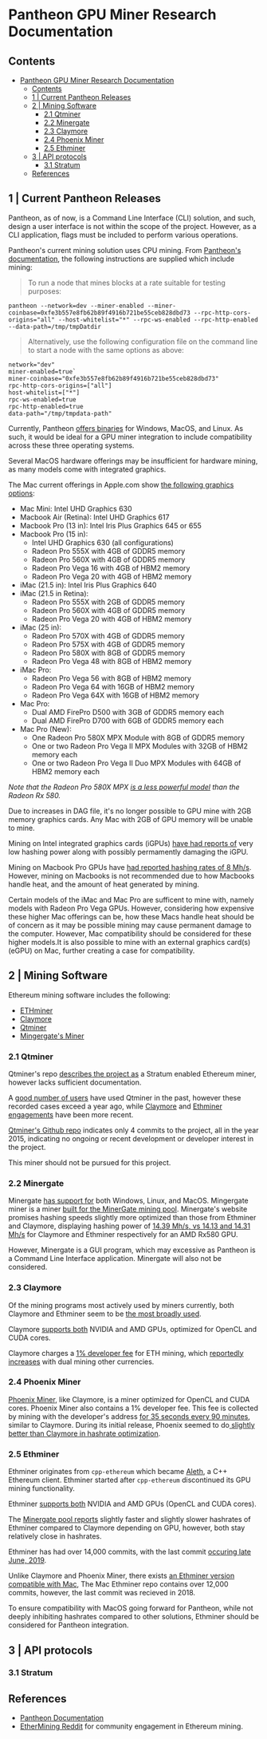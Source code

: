 # Pantheon GPU Miner Research Documentation

## Contents

<!-- TOC depthFrom:1 depthTo:6 withLinks:1 updateOnSave:1 orderedList:0 -->

- [Pantheon GPU Miner Research Documentation](#pantheon-gpu-miner-research-documentation)
	- [Contents](#contents)
	- [1 | Current Pantheon Releases](#1-current-pantheon-releases)
	- [2 | Mining Software](#2-mining-software)
		- [2.1 Qtminer](#21-qtminer)
		- [2.2 Minergate](#22-minergate)
		- [2.3 Claymore](#23-claymore)
		- [2.4 Phoenix Miner](#24-phoenix-miner)
		- [2.5 Ethminer](#25-ethminer)
	- [3 | API protocols](#3-api-protocols)
		- [3.1 Stratum](#31-stratum)
	- [References](#references)

<!-- /TOC -->

## 1 | Current Pantheon Releases

Pantheon, as of now, is a Command Line Interface (CLI) solution, and such, design a user interface is not within the scope of the project. However, as a CLI application, flags must be included to perform various operations.


Pantheon's current mining solution uses CPU mining. From [Pantheon's documentation](https://docs.pantheon.pegasys.tech/en/latest/Getting-Started/Starting-Pantheon/), the following instructions are supplied which include mining:

> To run a node that mines blocks at a rate suitable for testing purposes:

```
pantheon --network=dev --miner-enabled --miner-coinbase=0xfe3b557e8fb62b89f4916b721be55ceb828dbd73 --rpc-http-cors-origins="all" --host-whitelist="*" --rpc-ws-enabled --rpc-http-enabled --data-path=/tmp/tmpDatdir
```

>Alternatively, use the following configuration file on the command line to start a node with the same options as above:
>
```
network="dev"
miner-enabled=true`
miner-coinbase="0xfe3b557e8fb62b89f4916b721be55ceb828dbd73"
rpc-http-cors-origins=["all"]
host-whitelist=["*"]
rpc-ws-enabled=true
rpc-http-enabled=true
data-path="/tmp/tmpdata-path"
```


Currently, Pantheon [offers binaries](https://docs.pantheon.pegasys.tech/en/latest/Installation/Install-Binaries/) for Windows, MacOS, and Linux. As such, it would be ideal for a GPU miner integration to include compatibility across these three operating systems.

Several MacOS hardware offerings may be insufficient for hardware mining, as many models come with integrated graphics.

The Mac current offerings in Apple.com show [the following graphics options](https://www.apple.com/mac/compare/):

- Mac Mini: Intel UHD Graphics 630
- Macbook Air (Retina): Intel UHD Graphics 617
- Macbook Pro (13 in): Intel Iris Plus Graphics 645 or 655
- Macbook Pro (15 in):
  - Intel UHD Graphics 630 (all configurations)
  - Radeon Pro 555X with 4GB of GDDR5 memory
  - Radeon Pro 560X with 4GB of GDDR5 memory
  - Radeon Pro Vega 16 with 4GB of HBM2 memory
  - Radeon Pro Vega 20 with 4GB of HBM2 memory
- iMac (21.5 in): Intel Iris Plus Graphics 640
- iMac (21.5 in Retina):
  - Radeon Pro 555X with 2GB of GDDR5 memory
  - Radeon Pro 560X with 4GB of GDDR5 memory
  - Radeon Pro Vega 20 with 4GB of HBM2 memory
- iMac (25 in):
  - Radeon Pro 570X with 4GB of GDDR5 memory
  - Radeon Pro 575X with 4GB of GDDR5 memory
  - Radeon Pro 580X with 8GB of GDDR5 memory
  - Radeon Pro Vega 48 with 8GB of HBM2 memory
- iMac Pro:
  - Radeon Pro Vega 56 with 8GB of HBM2 memory
  - Radeon Pro Vega 64 with 16GB of HBM2 memory
  - Radeon Pro Vega 64X with 16GB of HBM2 memory
- Mac Pro:
  - Dual AMD FirePro D500 with 3GB of GDDR5 memory each
  - Dual AMD FirePro D700 with 6GB of GDDR5 memory each
- Mac Pro (New):
  - One Radeon Pro 580X MPX Module with 8GB of GDDR5 memory
  - One or two Radeon Pro Vega II MPX Modules with 32GB of HBM2 memory each
  - One or two Radeon Pro Vega II Duo MPX Modules with 64GB of HBM2 memory each

_Note that the Radeon Pro 580X MPX [is a less powerful model](https://www.techpowerup.com/gpu-specs/radeon-pro-580x.c3398) than the Radeon Rx 580._

Due to increases in DAG file, it's no longer possible to GPU mine with 2GB memory graphics cards. Any Mac with 2GB of GPU memory will be unable to mine.

Mining on Intel integrated graphics cards (iGPUs) [have had reports of](https://bitcointalk.org/index.php?topic=1820187.0) very low hashing power along with possibly permamently damaging the iGPU.

Mining on Macbook Pro GPUs have [had reported hashing rates of 8 Mh/s](https://forum.ethereum.org/discussion/16483/mining-on-the-macbook-pros-amd-radeon-560-gpu). However, mining on Macbooks is not recommended due to how Macbooks handle heat, and the amount of heat generated by mining.

Certain models of the iMac and Mac Pro are sufficent to mine with, namely models with Radeon Pro Vega GPUs. However, considering how expensive these higher Mac offerings can be, how these Macs handle heat should be of concern as it may be possible mining may cause permanent damage to the computer. However, Mac compatibility should be considered for these higher models.It is also possible to mine with an external graphics card(s) (eGPU) on Mac, further creating a case for compatibility.

## 2 | Mining Software


Ethereum mining software includes the following:

- [ETHminer](https://github.com/ethereum-mining/ethminer)
- [Claymore](https://github.com/Claymore-Dual/Claymore-Dual-Miner)
- [Qtminer](https://github.com/etherchain-org/qtminer)
- [Mingergate's Miner](https://minergate.com/downloads)


### 2.1 Qtminer

Qtminer's repo [describes the project as](https://github.com/etherchain-org/qtminer) a Stratum enabled Ethereum miner, however lacks sufficient documentation.

A [good number of users](https://www.reddit.com/r/EtherMining/search/?q=qtminer&restrict_sr=1)
have used Qtminer in the past, however these recorded cases exceed a year ago, while [Claymore](https://www.reddit.com/r/EtherMining/search/?q=claymore&restrict_sr=1) and [Ethminer engagements](https://www.reddit.com/r/EtherMining/search/?q=ethminer&restrict_sr=1) have been more recent.

[Qtminer's Github repo](https://github.com/etherchain-org/qtminer/commits/master) indicates only 4 commits to the project, all in the year 2015, indicating no ongoing or recent development or developer interest in the project.

This miner should not be pursued for this project.

### 2.2 Minergate

Minergate [has support for](https://minergate.com/downloads) both Windows, Linux, and MacOS. Mingergate miner is a miner [built for the MinerGate mining pool](https://minergate.com/). Minergate's website promises hashing speeds slightly more optimized than those from Ethminer and Claymore, displaying hashing power of [14.39 Mh/s, vs 14.13 and 14.31 Mh/s](https://minergate.com/downloads) for Claymore and Ethminer respectively for an AMD Rx580 GPU.

However, Minergate is a GUI program, which may excessive as Pantheon is a Command Line Interface application. Minergate will also not be considered.


### 2.3 Claymore

Of the mining programs most actively used by miners currently, both Claymore and Ethminer seem to be [the most broadly used](https://www.reddit.com/r/EtherMining).

Claymore [supports both](https://github.com/Claymore-Dual/Claymore-Dual-Miner) NVIDIA and AMD GPUs, optimized for OpenCL and CUDA cores.

Claymore charges a [1% developer fee](https://github.com/Claymore-Dual/Claymore-Dual-Miner) for ETH mining, which [reportedly increases](https://www.reddit.com/r/EtherMining/wiki/software/apps) with dual mining other currencies.

### 2.4 Phoenix Miner

[Phoenix Miner](https://github.com/Phoenix-Miner/PhoenixMiner), like Claymore, is a miner optimized for OpenCL and CUDA cores. Phoenix Miner also contains a 1% developer fee. This fee is collected by mining with the developer's address [for 35 seconds every 90 minutes](https://github.com/Phoenix-Miner/PhoenixMiner), similar to Claymore. During its initial release, Phoenix seemed to do[ slightly better than Claymore in hashrate optimization](https://www.reddit.com/r/EtherMining/comments/7t2sd6/anyone_try_phoenix_miner_apparently_slightly/).


### 2.5 Ethminer

Ethminer originates from `cpp-ethereum` which became [Aleth](https://github.com/ethereum/aleth), a C++ Ethereum client. Ethminer started after `cpp-ethereum` discontinued its GPU mining functionality.

Ethminer [supports both](https://github.com/ethereum-mining/ethminer) NVIDIA and AMD GPUs (OpenCL and CUDA cores).

The [Minergate pool reports](https://minergate.com/downloads) slightly faster and slightly slower hashrates of Ethminer compared to Claymore depending on GPU, however, both stay relatively close in hashrates.

Ethminer has had over 14,000 commits, with the last commit [occuring late June, 2019](https://github.com/ethereum-mining/ethminer/commits/master).

Unlike Claymore and Phoenix Miner, there exists [an Ethminer version compatible with Mac](https://github.com/ArtSabintsev/Ethminer-for-macOS), The Mac Ethminer repo contains over 12,000 commits, however, the last commit was recieved in 2018.

To ensure compatibility with MacOS going forward for Pantheon, while not deeply inhibiting hashrates compared to other solutions, Ethminer should be considered for Pantheon integration.

## 3 | API protocols

### 3.1 Stratum



## References

- [Pantheon Documentation](https://docs.pantheon.pegasys.tech/en/latest/)
- [EtherMining Reddit](https://www.reddit.com/r/EtherMining) for community engagement in Ethereum mining.
